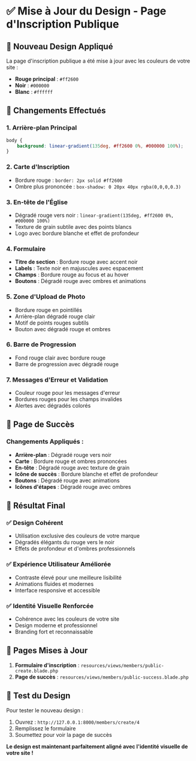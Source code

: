 # ✅ Mise à Jour du Design - Page d'Inscription Publique

## 🎨 Nouveau Design Appliqué

La page d'inscription publique a été mise à jour avec les couleurs de votre site :
- **Rouge principal** : `#ff2600`
- **Noir** : `#000000`
- **Blanc** : `#ffffff`

## 🔄 Changements Effectués

### 1. **Arrière-plan Principal**
```css
body {
    background: linear-gradient(135deg, #ff2600 0%, #000000 100%);
}
```

### 2. **Carte d'Inscription**
- Bordure rouge : `border: 2px solid #ff2600`
- Ombre plus prononcée : `box-shadow: 0 20px 40px rgba(0,0,0,0.3)`

### 3. **En-tête de l'Église**
- Dégradé rouge vers noir : `linear-gradient(135deg, #ff2600 0%, #000000 100%)`
- Texture de grain subtile avec des points blancs
- Logo avec bordure blanche et effet de profondeur

### 4. **Formulaire**
- **Titre de section** : Bordure rouge avec accent noir
- **Labels** : Texte noir en majuscules avec espacement
- **Champs** : Bordure rouge au focus et au hover
- **Boutons** : Dégradé rouge avec ombres et animations

### 5. **Zone d'Upload de Photo**
- Bordure rouge en pointillés
- Arrière-plan dégradé rouge clair
- Motif de points rouges subtils
- Bouton avec dégradé rouge et ombres

### 6. **Barre de Progression**
- Fond rouge clair avec bordure rouge
- Barre de progression avec dégradé rouge

### 7. **Messages d'Erreur et Validation**
- Couleur rouge pour les messages d'erreur
- Bordures rouges pour les champs invalides
- Alertes avec dégradés colorés

## 🎯 Page de Succès

### Changements Appliqués :
- **Arrière-plan** : Dégradé rouge vers noir
- **Carte** : Bordure rouge et ombres prononcées
- **En-tête** : Dégradé rouge avec texture de grain
- **Icône de succès** : Bordure blanche et effet de profondeur
- **Boutons** : Dégradé rouge avec animations
- **Icônes d'étapes** : Dégradé rouge avec ombres

## 🚀 Résultat Final

### ✅ **Design Cohérent**
- Utilisation exclusive des couleurs de votre marque
- Dégradés élégants du rouge vers le noir
- Effets de profondeur et d'ombres professionnels

### ✅ **Expérience Utilisateur Améliorée**
- Contraste élevé pour une meilleure lisibilité
- Animations fluides et modernes
- Interface responsive et accessible

### ✅ **Identité Visuelle Renforcée**
- Cohérence avec les couleurs de votre site
- Design moderne et professionnel
- Branding fort et reconnaissable

## 🔗 Pages Mises à Jour

1. **Formulaire d'inscription** : `resources/views/members/public-create.blade.php`
2. **Page de succès** : `resources/views/members/public-success.blade.php`

## 🧪 Test du Design

Pour tester le nouveau design :
1. Ouvrez : `http://127.0.0.1:8000/members/create/4`
2. Remplissez le formulaire
3. Soumettez pour voir la page de succès

**Le design est maintenant parfaitement aligné avec l'identité visuelle de votre site !**
